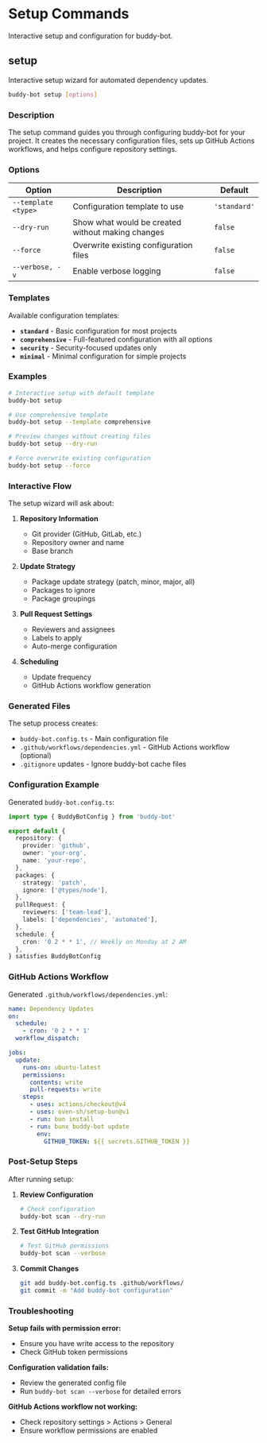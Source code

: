# Setup Commands

Interactive setup and configuration for buddy-bot.

## setup

Interactive setup wizard for automated dependency updates.

```bash
buddy-bot setup [options]
```

### Description

The setup command guides you through configuring buddy-bot for your project. It creates the necessary configuration files, sets up GitHub Actions workflows, and helps configure repository settings.

### Options

| Option | Description | Default |
|--------|-------------|---------|
| `--template <type>` | Configuration template to use | `'standard'` |
| `--dry-run` | Show what would be created without making changes | `false` |
| `--force` | Overwrite existing configuration files | `false` |
| `--verbose, -v` | Enable verbose logging | `false` |

### Templates

Available configuration templates:

- **`standard`** - Basic configuration for most projects
- **`comprehensive`** - Full-featured configuration with all options
- **`security`** - Security-focused updates only
- **`minimal`** - Minimal configuration for simple projects

### Examples

```bash
# Interactive setup with default template
buddy-bot setup

# Use comprehensive template
buddy-bot setup --template comprehensive

# Preview changes without creating files
buddy-bot setup --dry-run

# Force overwrite existing configuration
buddy-bot setup --force
```

### Interactive Flow

The setup wizard will ask about:

1. **Repository Information**
   - Git provider (GitHub, GitLab, etc.)
   - Repository owner and name
   - Base branch

2. **Update Strategy**
   - Package update strategy (patch, minor, major, all)
   - Packages to ignore
   - Package groupings

3. **Pull Request Settings**
   - Reviewers and assignees
   - Labels to apply
   - Auto-merge configuration

4. **Scheduling**
   - Update frequency
   - GitHub Actions workflow generation

### Generated Files

The setup process creates:

- `buddy-bot.config.ts` - Main configuration file
- `.github/workflows/dependencies.yml` - GitHub Actions workflow (optional)
- `.gitignore` updates - Ignore buddy-bot cache files

### Configuration Example

Generated `buddy-bot.config.ts`:

```typescript
import type { BuddyBotConfig } from 'buddy-bot'

export default {
  repository: {
    provider: 'github',
    owner: 'your-org',
    name: 'your-repo',
  },
  packages: {
    strategy: 'patch',
    ignore: ['@types/node'],
  },
  pullRequest: {
    reviewers: ['team-lead'],
    labels: ['dependencies', 'automated'],
  },
  schedule: {
    cron: '0 2 * * 1', // Weekly on Monday at 2 AM
  },
} satisfies BuddyBotConfig
```

### GitHub Actions Workflow

Generated `.github/workflows/dependencies.yml`:

```yaml
name: Dependency Updates
on:
  schedule:
    - cron: '0 2 * * 1'
  workflow_dispatch:

jobs:
  update:
    runs-on: ubuntu-latest
    permissions:
      contents: write
      pull-requests: write
    steps:
      - uses: actions/checkout@v4
      - uses: oven-sh/setup-bun@v1
      - run: bun install
      - run: bunx buddy-bot update
        env:
          GITHUB_TOKEN: ${{ secrets.GITHUB_TOKEN }}
```

### Post-Setup Steps

After running setup:

1. **Review Configuration**
   ```bash
   # Check configuration
   buddy-bot scan --dry-run
   ```

2. **Test GitHub Integration**
   ```bash
   # Test GitHub permissions
   buddy-bot scan --verbose
   ```

3. **Commit Changes**
   ```bash
   git add buddy-bot.config.ts .github/workflows/
   git commit -m "Add buddy-bot configuration"
   ```

### Troubleshooting

**Setup fails with permission error:**
- Ensure you have write access to the repository
- Check GitHub token permissions

**Configuration validation fails:**
- Review the generated config file
- Run `buddy-bot scan --verbose` for detailed errors

**GitHub Actions workflow not working:**
- Check repository settings > Actions > General
- Ensure workflow permissions are enabled
